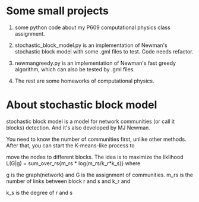 # Some small projects
1. some python code about my P609 computational physics class assignment.

2. stochastic_block_model.py is an implementation of Newman's stochastic block model with some .gml files to test. Code needs refactor.

3. newmangreedy.py is an implementation of Newman's fast greedy algorithm, which can also be tested by .gml files.

4. The rest are some homeworks of computational physics.

# About stochastic block model
   stochastic block model is a model for network communities (or call it blocks) detection. And it's also developed by MJ Newman. 

You need to know the number of communities first, unlike other methods. After that, you can start the K-means-like process to 

move the nodes to different blocks. The idea is to maximize the liklihood L(G|g) = sum_over_rs{m_rs * log(m_rs/k_r*k_s)} where 

g is the graph(network) and G is the assignment of communities. m_rs is the number of links between block r and s and k_r and 

k_s is the degree of r and s
